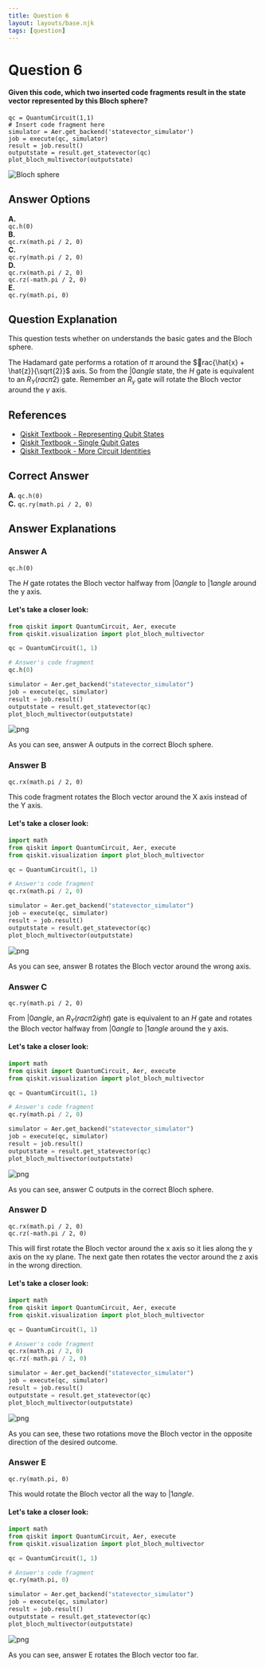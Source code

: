 ```yaml
---
title: Question 6
layout: layouts/base.njk
tags: [question]
---
```

# Question 6

#### Given this code, which two inserted code fragments result in the state vector represented by this Bloch sphere?

    qc = QuantumCircuit(1,1)
    # Insert code fragment here
    simulator = Aer.get_backend('statevector_simulator')
    job = execute(qc, simulator)
    result = job.result()
    outputstate = result.get_statevector(qc)
    plot_bloch_multivector(outputstate)
    
<img alt="Bloch sphere" src="images/question-6.png" />

## Answer Options

**A.**  
    `qc.h(0)`  
**B.**  
    `qc.rx(math.pi / 2, 0)`  
**C.**  
    `qc.ry(math.pi / 2, 0)`  
**D.**  
    `qc.rx(math.pi / 2, 0)`  
    `qc.rz(-math.pi / 2, 0)`  
**E.**  
    `qc.ry(math.pi, 0)`

## Question Explanation

This question tests whether on understands the basic gates and the Bloch sphere.

The Hadamard gate performs a rotation of $\pi$ around the $rac{\hat{x} + \hat{z}}{\sqrt{2}}$ axis.
So from the $|0angle$ state, the $H$ gate is equivalent to an $R_{Y}(rac{\pi}{2})$ gate.
Remember an $R_{\gamma}$ gate will rotate the Bloch vector around the $\gamma$ axis.

## References

* [Qiskit Textbook - Representing Qubit States](https://qiskit.org/textbook/ch-states/representing-qubit-states.html#bloch-sphere)
* [Qiskit Textbook - Single Qubit Gates](https://qiskit.org/textbook/ch-states/single-qubit-gates.html)
* [Qiskit Textbook - More Circuit Identities](https://qiskit.org/textbook/ch-gates/more-circuit-identities.html)

## Correct Answer

**A.** `qc.h(0)`  
**C.** `qc.ry(math.pi / 2, 0)`

## Answer Explanations

### Answer A

`qc.h(0)`

The $H$ gate rotates the Bloch vector halfway from $|0angle$ to $|1angle$ around the y axis.

#### Let's take a closer look:


```python
from qiskit import QuantumCircuit, Aer, execute
from qiskit.visualization import plot_bloch_multivector

qc = QuantumCircuit(1, 1)

# Answer's code fragment
qc.h(0)

simulator = Aer.get_backend("statevector_simulator")
job = execute(qc, simulator)
result = job.result()
outputstate = result.get_statevector(qc)
plot_bloch_multivector(outputstate)
```




    
![png](Question-06_files/Question-06_11_0.png)
    



As you can see, answer A outputs in the correct Bloch sphere.

### Answer B

`qc.rx(math.pi / 2, 0)`

This code fragment rotates the Bloch vector around the X axis instead of the Y axis.

#### Let's take a closer look:


```python
import math
from qiskit import QuantumCircuit, Aer, execute
from qiskit.visualization import plot_bloch_multivector

qc = QuantumCircuit(1, 1)

# Answer's code fragment
qc.rx(math.pi / 2, 0)

simulator = Aer.get_backend("statevector_simulator")
job = execute(qc, simulator)
result = job.result()
outputstate = result.get_statevector(qc)
plot_bloch_multivector(outputstate)
```




    
![png](Question-06_files/Question-06_15_0.png)
    



As you can see, answer B rotates the Bloch vector around the wrong axis.

### Answer C

`qc.ry(math.pi / 2, 0)`

From $|0angle$, an $R_{Y}\left(rac{\pi}{2}ight)$ gate is equivalent to an $H$ gate and rotates the Bloch vector halfway from $|0angle$ to $|1angle$ around the y axis.

#### Let's take a closer look:


```python
import math
from qiskit import QuantumCircuit, Aer, execute
from qiskit.visualization import plot_bloch_multivector

qc = QuantumCircuit(1, 1)

# Answer's code fragment
qc.ry(math.pi / 2, 0)

simulator = Aer.get_backend("statevector_simulator")
job = execute(qc, simulator)
result = job.result()
outputstate = result.get_statevector(qc)
plot_bloch_multivector(outputstate)
```




    
![png](Question-06_files/Question-06_19_0.png)
    



As you can see, answer C outputs in the correct Bloch sphere.

### Answer D

`qc.rx(math.pi / 2, 0)`  
`qc.rz(-math.pi / 2, 0)`

This will first rotate the Bloch vector around the x axis so it lies along the y axis on the xy plane.
The next gate then rotates the vector around the z axis in the wrong direction.

#### Let's take a closer look:


```python
import math
from qiskit import QuantumCircuit, Aer, execute
from qiskit.visualization import plot_bloch_multivector

qc = QuantumCircuit(1, 1)

# Answer's code fragment
qc.rx(math.pi / 2, 0)
qc.rz(-math.pi / 2, 0)

simulator = Aer.get_backend("statevector_simulator")
job = execute(qc, simulator)
result = job.result()
outputstate = result.get_statevector(qc)
plot_bloch_multivector(outputstate)
```




    
![png](Question-06_files/Question-06_23_0.png)
    



As you can see, these two rotations move the Bloch vector in the opposite direction of the desired outcome.

### Answer E

`qc.ry(math.pi, 0)`

This would rotate the Bloch vector all the way to $|1angle$.

#### Let's take a closer look:


```python
import math
from qiskit import QuantumCircuit, Aer, execute
from qiskit.visualization import plot_bloch_multivector

qc = QuantumCircuit(1, 1)

# Answer's code fragment
qc.ry(math.pi, 0)

simulator = Aer.get_backend("statevector_simulator")
job = execute(qc, simulator)
result = job.result()
outputstate = result.get_statevector(qc)
plot_bloch_multivector(outputstate)
```




    
![png](Question-06_files/Question-06_27_0.png)
    



As you can see, answer E rotates the Bloch vector too far.
